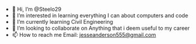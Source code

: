 - 👋 Hi, I’m @Steelo29
- 👀 I’m interested in learning everything I can about computers and code
- 🌱 I’m currently learning Civil Engineering
- 💞️ I’m looking to collaborate on Anything that i deem useful to my career
- 📫 How to reach me Email: jesseanderson555@gmail.com

<!---
Steelo29/Steelo29 is a ✨ special ✨ repository because its `README.md` (this file) appears on your GitHub profile.
You can click the Preview link to take a look at your changes.
--->
